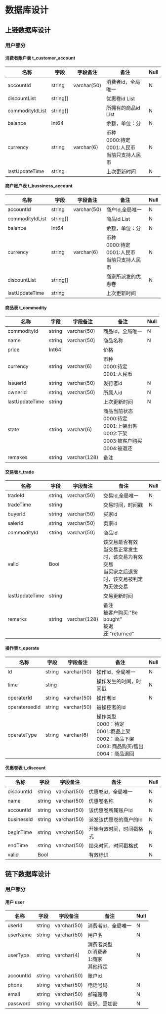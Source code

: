 # 数据库设计

## 上链数据库设计

### 用户部分

#### 消费者账户表 t_customer_account

| 名称            | 字段     | 字段备注    | 备注                                                    | Null |
| --------------- | -------- | ----------- | ------------------------------------------------------- | ---- |
| accountId       | string   | varchar(50) | 消费者id，全局唯一                                      | N    |
| discountList    | string[] |             | 优惠卷id List                                           |      |
| commodityIdList | string[] |             | 所拥有的商品id List                                     | N    |
| balance         | Int64    |             | 余额，单位：分                                          | N    |
| currency        | string   | varchar(6)  | 币种<br/>0000:待定<br/>0001:人民币<br/>当前只支持人民币 | N    |
| lastUpdateTime  | string   |             | 上次更新时间                                            | N    |

#### 商户账户表 t_bussiness_account

| 名称            | 字段     | 字段备注    | 备注                                                    | Null |
| --------------- | -------- | ----------- | ------------------------------------------------------- | ---- |
| accountId       | string   | varchar(50) | 商户Id,全局唯一                                         | N    |
| commodityIdList | string[] |             | 商品Id List                                             | N    |
| balance         | Int64    |             | 余额，单位：分                                          | N    |
| currency        | string   | varchar(6)  | 币种<br/>0000:待定<br/>0001:人民币<br/>当前只支持人民币 | N    |
| discountList    | string[] |             | 商家所派发的优惠卷                                      | N    |
| lastUpdateTime  | string   |             | 上次更新时间                                            |      |

#### 商品表 t_commodity

| 名称           | 字段   | 字段备注     | 备注                                                         | Null |
| -------------- | ------ | ------------ | ------------------------------------------------------------ | ---- |
| commodityId    | string | varchar(50)  | 商品Id，全局唯一                                             | N    |
| name           | string | varchar(50)  | 商品名称                                                     | N    |
| price          | Int64  |              | 价格                                                         |      |
| currency       | string | varchar(6)   | 币种<br>0000:待定<br>0001:人民币<br>                         |      |
| IssuerId       | string | varchar(50)  | 发行者id                                                     | N    |
| ownerId        | string | varchar(50)  | 所属人id                                                     | N    |
| lastUpdateTime | string |              | 上次更新时间                                                 | N    |
| state          | string | varchar(6)   | 商品当前状态<br>0000:待定<br>0001:上架出售<br>0002:下架<br/>0003:被客户购买<br>0004:被退还 |      |
| remakes        | string | varchar(128) | 备注<br>                                                     |      |

#### 交易表 t_trade

| 名称           | 字段   | 字段备注     | 备注                                                         | Null |
| -------------- | ------ | ------------ | ------------------------------------------------------------ | ---- |
| tradeId        | string | varchar(50)  | 交易Id,全局唯一                                              | N    |
| tradeTime      | string |              | 交易时间，时间戳                                             | N    |
| buyerId        | string | varchar(50)  | 买家id                                                       |      |
| salerId        | string | varchar(50)  | 卖家id                                                       |      |
| commodityId    | string | varchar(50)  | 商品Id                                                       |      |
| valid          | Bool   |              | 该交易是否有效<br>当交易正常发生时，该交易为有效交易<br>当买家之后退货时，该交易被判定为无效交易 |      |
| lastUpdateTime | string |              | 交易更新时间                                                 |      |
| remarks        | string | varchar(128) | 备注<br>被客户购买:"Be bought"<br/>被退还:"returned"         |      |

#### 操作表 t_operate

| 名称          | 字段   | 字段备注    | 备注                                                         | Null |
| ------------- | ------ | ----------- | ------------------------------------------------------------ | ---- |
| Id            | string | varchar(50) | 操作Id，全局唯一                                             | N    |
| time          | sting  |             | 操作发生的时间，时间戳                                       | N    |
| operaterId    | string | varchar(50) | 操作者id                                                     | N    |
| operatereedId | string | varchar(50) | 被操控者的Id                                                 |      |
| operateType   | string | varchar(6)  | 操作类型<br>0000：待定<br>0001:商品上架<br>0002：商品下架<br>0003: 商品购买/售出<br>0004：商品退回<br> |      |



#### 优惠卷表 t_discount

| 名称       | 字段   | 字段备注    | 备注                     | Null |
| ---------- | ------ | ----------- | ------------------------ | ---- |
| discountId | string | varchar(50) | 优惠卷id，全局唯一       | N    |
| name       | string | varchar(50) | 优惠卷名称               | N    |
| accountId  | string | varchar(50) | 该优惠卷所属账户Id       | N    |
| businessId | string | varchar(50) | 派发该优惠卷的商户的Id   | N    |
| beginTime  | string | varchar(50) | 开始有效时间，时间戳格式 | N    |
| endTime    | string | varchar(50) | 结束时间，时间戳格式     | N    |
| valid      | Bool   |             | 有效标识                 | N    |



## 链下数据库设计

### 用户部分

#### 用户 user

| 名称      | 字段   | 字段备注    | 备注                                         | Null |
| --------- | ------ | ----------- | -------------------------------------------- | ---- |
| userId    | string | varchar(50) | 消费者id，全局唯一                           | N    |
| userName  | string | varchar(50) | 用户名                                       | N    |
| userType  | string | varchar(4)  | 消费者类型<br>0:消费者<br>1:商家<br>其他待定 | N    |
| accountId | string | varchar(50) | 账户id                                       |      |
| phone     | string | varchar(50) | 电话号码                                     | N    |
| email     | string | varchar(50) | 邮箱账号                                     | N    |
| password  | string | varchar(50) | 密码，需加密                                 | N    |

